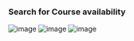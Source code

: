 ### Search for Course availability

![image](https://github.com/abhisheks008/Cognizant-Java-FSE-Hands-ons-2023/assets/68724349/34c82e6c-e6ac-40a8-a39c-288170b7241b)
![image](https://github.com/abhisheks008/Cognizant-Java-FSE-Hands-ons-2023/assets/68724349/36d69bc1-06d0-45fe-b4f5-696bd41ca1d6)
![image](https://github.com/abhisheks008/Cognizant-Java-FSE-Hands-ons-2023/assets/68724349/b714d622-539b-407b-b98c-4632312b6321)
